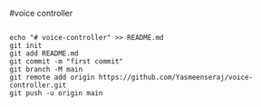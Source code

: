 #voice controller
<!DOCTYPE html>
<html lang="en">
<head>
    <meta charset="UTF-8">
    <meta name="viewport" content="width=device-width, initial-scale=1.0">
    <title>Git Commands</title>
</head>
<body>
    <pre>
<code>
echo "# voice-controller" >> README.md
git init
git add README.md
git commit -m "first commit"
git branch -M main
git remote add origin https://github.com/Yasmeenseraj/voice-controller.git
git push -u origin main
</code>
    </pre>
</body>
</html>
